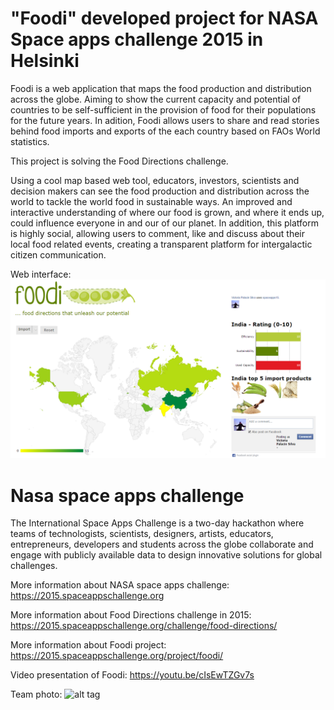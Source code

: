 # "Foodi" developed project for NASA Space apps challenge 2015 in Helsinki

Foodi is a web application that maps the food production and distribution across the globe. Aiming to show the current capacity and potential of countries to be self-sufficient in the provision of food for their populations for the future years. In adition, Foodi allows users to share and read stories behind food imports and exports of the each country based on FAOs World statistics.  

This project is solving the Food Directions challenge.

Using a cool map based web tool, educators, investors, scientists and decision makers can see the food production and distribution across the world to tackle the world food in sustainable ways. An improved and interactive understanding of where our food is grown, and where it ends up, could influence everyone in and our of our planet.
In addition, this platform is highly social, allowing users to comment, like and discuss about their local food related events, creating a transparent platform for intergalactic citizen communication.

Web interface:
![alt tag](https://github.com/dimcey/foodie/blob/master/App_Screenshot.png)

# Nasa space apps challenge
The International Space Apps Challenge is a two-day hackathon where teams of technologists, scientists, designers, artists, educators, entrepreneurs, developers and students across the globe collaborate and engage with publicly available data to design innovative solutions for global challenges.

More information about NASA space apps challenge: https://2015.spaceappschallenge.org

More information about Food Directions challenge in 2015: https://2015.spaceappschallenge.org/challenge/food-directions/

More information about Foodi project: https://2015.spaceappschallenge.org/project/foodi/

Video presentation of Foodi: https://youtu.be/cIsEwTZGv7s

Team photo:
![alt tag](https://github.com/dimcey/foodie/blob/master/Team_Img.JPG)

